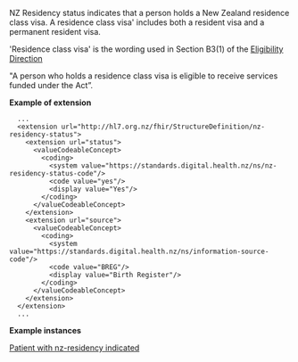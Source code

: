 
NZ Residency status indicates that a person holds a New Zealand residence class visa.
A residence class visa' includes both a resident visa and a permanent resident visa.

'Residence class visa' is the wording used in Section B3(1) of the 
[Eligibility Direction](https://www.health.govt.nz/system/files/documents/pages/eligibility-direction-2011.pdf)

"A person who holds a residence class visa is eligible to receive services funded under the Act”.


**Example of extension**

```
  ...
  <extension url="http://hl7.org.nz/fhir/StructureDefinition/nz-residency-status">
    <extension url="status">
      <valueCodeableConcept>
        <coding>
          <system value="https://standards.digital.health.nz/ns/nz-residency-status-code"/>
          <code value="yes"/>
          <display value="Yes"/>
        </coding>
      </valueCodeableConcept>
    </extension>
    <extension url="source">
      <valueCodeableConcept>
        <coding>
          <system value="https://standards.digital.health.nz/ns/information-source-code"/>
          <code value="BREG"/>
          <display value="Birth Register"/>
        </coding>
      </valueCodeableConcept>
    </extension>
  </extension>
  ...

```

**Example instances**

[Patient with nz-residency indicated](Patient-patient-nz-residency-status.html)